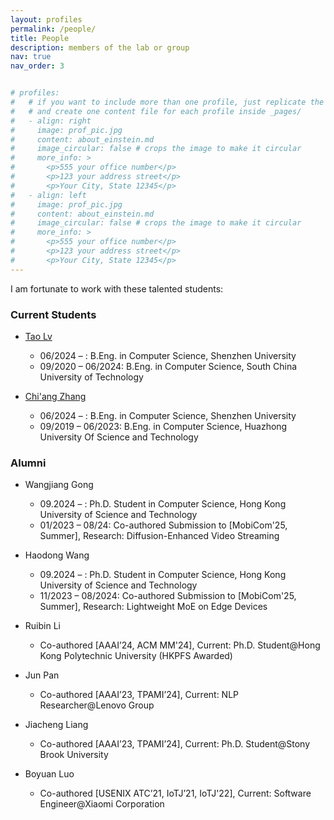 ```yaml
---
layout: profiles
permalink: /people/
title: People
description: members of the lab or group
nav: true
nav_order: 3


# profiles:
#   # if you want to include more than one profile, just replicate the following block
#   # and create one content file for each profile inside _pages/
#   - align: right
#     image: prof_pic.jpg
#     content: about_einstein.md
#     image_circular: false # crops the image to make it circular
#     more_info: >
#       <p>555 your office number</p>
#       <p>123 your address street</p>
#       <p>Your City, State 12345</p>
#   - align: left
#     image: prof_pic.jpg
#     content: about_einstein.md
#     image_circular: false # crops the image to make it circular
#     more_info: >
#       <p>555 your office number</p>
#       <p>123 your address street</p>
#       <p>Your City, State 12345</p>
---
```


I am fortunate to work with these talented students:

### Current Students

* [Tao Lv](https://lvtao65535.github.io/)  
    * 06/2024 – : B.Eng. in Computer Science, Shenzhen University  
    * 09/2020 – 06/2024: B.Eng. in Computer Science, South China University of Technology  

* [Chi'ang Zhang](https://zhangchiang.github.io/)  
    * 06/2024 – : B.Eng. in Computer Science, Shenzhen University   
    * 09/2019 – 06/2023: B.Eng. in Computer Science, Huazhong University Of Science and Technology  


### Alumni

* Wangjiang Gong  
    * 09.2024 – : Ph.D. Student in Computer Science, Hong Kong University of Science and Technology  
    * 01/2023 – 08/24: Co-authored Submission to [MobiCom'25, Summer], Research: Diffusion-Enhanced Video Streaming  
  
* Haodong Wang  
    * 09.2024 – : Ph.D. Student in Computer Science, Hong Kong University of Science and Technology  
    * 11/2023 – 08/2024: Co-authored Submission to [MobiCom'25, Summer], Research: Lightweight MoE on Edge Devices  

* Ruibin Li  
    * Co-authored [AAAI’24, ACM MM'24], Current: Ph.D. Student@Hong Kong Polytechnic University (HKPFS Awarded)  

* Jun Pan  
    * Co-authored [AAAI’23, TPAMI’24], Current: NLP Researcher@Lenovo Group  

* Jiacheng Liang  
    * Co-authored [AAAI’23, TPAMI’24], Current: Ph.D. Student@Stony Brook University   

* Boyuan Luo   
    * Co-authored [USENIX ATC’21, IoTJ’21, IoTJ'22], Current: Software Engineer@Xiaomi Corporation  
    